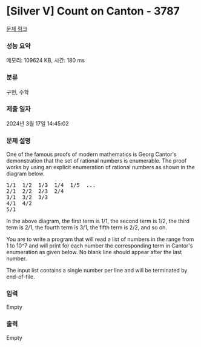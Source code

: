# [Silver V] Count on Canton - 3787 

[문제 링크](https://www.acmicpc.net/problem/3787) 

### 성능 요약

메모리: 109624 KB, 시간: 180 ms

### 분류

구현, 수학

### 제출 일자

2024년 3월 17일 14:45:02

### 문제 설명

<p>One of the famous proofs of modern mathematics is Georg Cantor's demonstration that the set of rational numbers is enumerable. The proof works by using an explicit enumeration of rational numbers as shown in the diagram below.</p>

<pre>1/1  1/2  1/3  1/4  1/5  ...
2/1  2/2  2/3  2/4
3/1  3/2  3/3
4/1  4/2
5/1
</pre>

<p>In the above diagram, the first term is 1/1, the second term is 1/2, the third term is 2/1, the fourth term is 3/1, the fifth term is 2/2, and so on.</p>

<p>You are to write a program that will read a list of numbers in the range from 1 to 10^7 and will print for each number the corresponding term in Cantor's enumeration as given below. No blank line should appear after the last number.</p>

<p>The input list contains a single number per line and will be terminated by end-of-file.</p>

### 입력 

 Empty

### 출력 

 Empty

